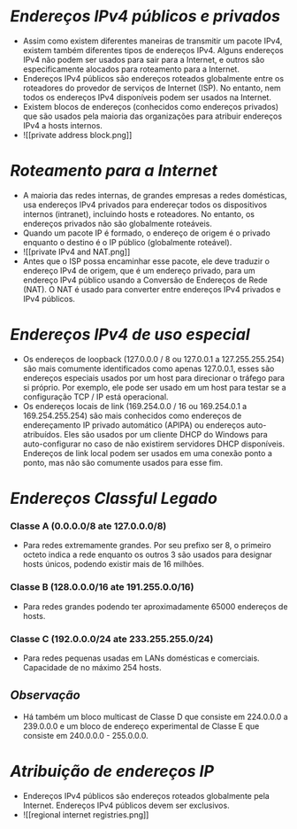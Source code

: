 # *Endereços IPv4 públicos e privados*

- Assim como existem diferentes maneiras de transmitir um pacote IPv4, existem também diferentes tipos de endereços IPv4. Alguns endereços IPv4 não podem ser usados para sair para a Internet, e outros são especificamente alocados para roteamento para a Internet.
- Endereços IPv4 públicos são endereços roteados globalmente entre os roteadores do provedor de serviços de Internet (ISP). No entanto, nem todos os endereços IPv4 disponíveis podem ser usados na Internet.
- Existem blocos de endereços (conhecidos como endereços privados) que são usados pela maioria das organizações para atribuir endereços IPv4 a hosts internos.
- ![[private address block.png]]

# *Roteamento para a Internet*

- A maioria das redes internas, de grandes empresas a redes domésticas, usa endereços IPv4 privados para endereçar todos os dispositivos internos (intranet), incluindo hosts e roteadores. No entanto, os endereços privados não são globalmente roteáveis.
- Quando um pacote IP é formado, o endereço de origem é o privado enquanto o destino é o IP público (globalmente roteável).
- ![[private IPv4 and NAT.png]]
- Antes que o ISP possa encaminhar esse pacote, ele deve traduzir o endereço IPv4 de origem, que é um endereço privado, para um endereço IPv4 público usando a Conversão de Endereços de Rede (NAT). O NAT é usado para converter entre endereços IPv4 privados e IPv4 públicos.

# *Endereços IPv4 de uso especial*

- Os endereços de loopback (127.0.0.0 / 8 ou 127.0.0.1 a 127.255.255.254) são mais comumente identificados como apenas 127.0.0.1, esses são endereços especiais usados por um host para direcionar o tráfego para si próprio. Por exemplo, ele pode ser usado em um host para testar se a configuração TCP / IP está operacional. 
- Os endereços locais de link (169.254.0.0 / 16 ou 169.254.0.1 a 169.254.255.254) são mais conhecidos como endereços de endereçamento IP privado automático (APIPA) ou endereços auto-atribuídos. Eles são usados por um cliente DHCP do Windows para auto-configurar no caso de não existirem servidores DHCP disponíveis. Endereços de link local podem ser usados em uma conexão ponto a ponto, mas não são comumente usados para esse fim.

# *Endereços Classful Legado*

### **Classe A (0.0.0.0/8 ate 127.0.0.0/8)**

- Para redes extremamente grandes. Por seu prefixo ser 8, o primeiro octeto indica a rede enquanto os outros 3 são usados para designar hosts únicos, podendo existir mais de 16 milhões.

### **Classe B (128.0.0.0/16 ate 191.255.0.0/16)**

- Para redes grandes podendo ter aproximadamente 65000 endereços de hosts. 

### **Classe C (192.0.0.0/24 ate 233.255.255.0/24)**

- Para redes pequenas usadas em LANs domésticas e comerciais. Capacidade de no máximo 254 hosts. 

## *Observação*

- Há também um bloco multicast de Classe D que consiste em 224.0.0.0 a 239.0.0.0 e um bloco de endereço experimental de Classe E que consiste em 240.0.0.0 - 255.0.0.0.

# *Atribuição de endereços IP*

- Endereços IPv4 públicos são endereços roteados globalmente pela Internet. Endereços IPv4 públicos devem ser exclusivos.
- ![[regional internet registries.png]]